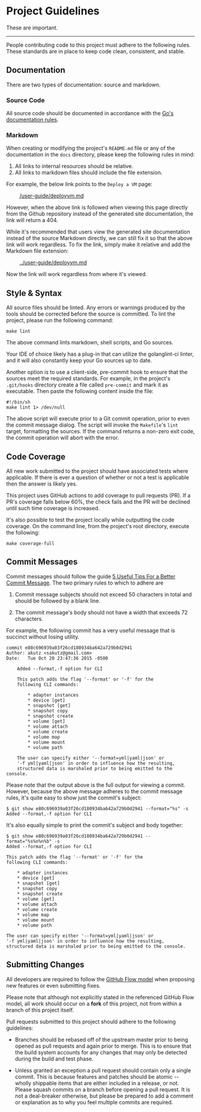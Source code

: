 # Project Guidelines

These are important.

---

People contributing code to this project must adhere to the following rules. These standards are in place to keep code clean, consistent, and stable.

## Documentation

There are two types of documentation: source and markdown.

### Source Code

All source code should be documented in accordance with the [Go's documentation rules](http://blog.golang.org/godoc-documenting-go-code).

### Markdown
When creating or modifying the project's `README.md` file or any of the documentation in the `docs` directory, please keep the following rules in mind:

1. All links to internal resources should be relative.
1. All links to markdown files should include the file extension.

For example, the below link points to the `Deploy a VM` page:

&nbsp;&nbsp;&nbsp;&nbsp;&nbsp;&nbsp;&nbsp;&nbsp;
[/user-guide/deployvm.md](/user-guide/deployvm.md)

However, when the above link is followed when viewing this page directly from the Github repository instead of the generated site documentation, the link will return a 404.

While it's recommended that users view the generated site documentation instead of the source Markdown directly, we can still fix it so that the above link will work regardless. To fix the link, simply make it relative and add the Markdown file extension:

&nbsp;&nbsp;&nbsp;&nbsp;&nbsp;&nbsp;&nbsp;&nbsp;
[../user-guide/deployvm.md](../user-guide/deployvm.md)

Now the link will work regardless from where it's viewed.

## Style & Syntax

All source files should be linted. Any errors or warnings produced by the tools should be corrected before the source is committed. To lint the project, please run the following command:

```shell
make lint
```

The above command lints markdown, shell scripts, and Go sources.

Your IDE of choice likely has a plug-in that can utilize the golanglint-ci linter, and it will also constantly keep your Go sources up to date.

Another option is to use a client-side, pre-commit hook to ensure that the sources meet the required standards. For example, in the project's `.git/hooks` directory create a file called `pre-commit` and mark it as executable. Then paste the following content inside the file:

```shell
#!/bin/sh
make lint 1> /dev/null
```

The above script will execute prior to a Git commit operation, prior to even the commit message dialog. The script will invoke the `Makefile`'s `lint` target, formatting the sources. If the command returns a non-zero exit code, the commit operation will abort with the error.

## Code Coverage

All new work submitted to the project should have associated tests where applicable. If there is ever a question of whether or not a test is applicable then the answer is likely yes.

This project uses GitHub actions to add coverage to pull requests (PR). If a PR's coverage falls below 60%, the check fails and the PR will be declined until such time coverage is increased.

It's also possible to test the project locally while outputting the code coverage. On the command line, from the project's root directory, execute the following:

```shell
make coverage-full
```

## Commit Messages

Commit messages should follow the guide [5 Useful Tips For a Better Commit Message](https://robots.thoughtbot.com/5-useful-tips-for-a-better-commit-message).
The two primary rules to which to adhere are  

  1. Commit message subjects should not exceed 50 characters in total and should be followed by a blank line.

  2. The commit message's body should not have a width that exceeds 72 characters.

For example, the following commit has a very useful message that is succinct
without losing utility.

```text
commit e80c696939a03f26cd180934ba642a729b0d2941
Author: akutz <sakutz@gmail.com>
Date:   Tue Oct 20 23:47:36 2015 -0500

    Added --format,-f option for CLI

    This patch adds the flag '--format' or '-f' for the
    following CLI commands:

        * adapter instances
        * device [get]
        * snapshot [get]
        * snapshot copy
        * snapshot create
        * volume [get]
        * volume attach
        * volume create
        * volume map
        * volume mount
        * volume path

    The user can specify either '--format=yml|yaml|json' or
    '-f yml|yaml|json' in order to influence how the resulting,
    structured data is marshaled prior to being emitted to the console.
```

Please note that the output above is the full output for viewing a commit. However, because the above message adheres to the commit message rules, it's quite easy to show just the commit's subject:

```shell
$ git show e80c696939a03f26cd180934ba642a729b0d2941 --format="%s" -s
Added --format,-f option for CLI
```

It's also equally simple to print the commit's subject and body together:

```shell
$ git show e80c696939a03f26cd180934ba642a729b0d2941 --format="%s%n%n%b" -s
Added --format,-f option for CLI

This patch adds the flag '--format' or '-f' for the
following CLI commands:

    * adapter instances
    * device [get]
    * snapshot [get]
    * snapshot copy
    * snapshot create
    * volume [get]
    * volume attach
    * volume create
    * volume map
    * volume mount
    * volume path

The user can specify either '--format=yml|yaml|json' or
'-f yml|yaml|json' in order to influence how the resulting,
structured data is marshaled prior to being emitted to the console.
```

## Submitting Changes

All developers are required to follow the [GitHub Flow model](https://guides.github.com/introduction/flow/) when proposing new features or even submitting fixes.

Please note that although not explicitly stated in the referenced GitHub Flow model, all work should occur on a __fork__ of this project, not from within a branch of this project itself.

Pull requests submitted to this project should adhere to the following guidelines:

* Branches should be rebased off of the upstream master prior to being opened as pull requests and again prior to merge. This is to ensure that the build system accounts for any changes that may only be detected during the build and test phase.

* Unless granted an exception a pull request should contain only a single commit. This is because features and patches should be atomic -- wholly shippable items that are either included in a release, or not. Please squash commits on a branch before opening a pull request. It is not a deal-breaker otherwise, but please be prepared to add a comment or explanation as to why you feel multiple commits are required.

